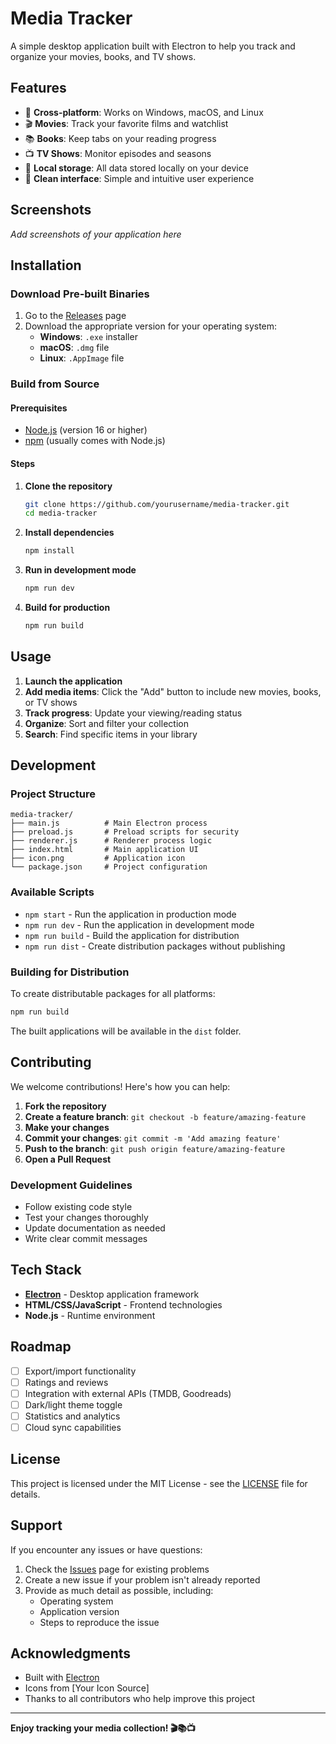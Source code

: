 # Media Tracker

A simple desktop application built with Electron to help you track and organize your movies, books, and TV shows.

## Features

- 📱 **Cross-platform**: Works on Windows, macOS, and Linux
- 🎬 **Movies**: Track your favorite films and watchlist
- 📚 **Books**: Keep tabs on your reading progress
- 📺 **TV Shows**: Monitor episodes and seasons
- 💾 **Local storage**: All data stored locally on your device
- 🎨 **Clean interface**: Simple and intuitive user experience

## Screenshots

*Add screenshots of your application here*

## Installation

### Download Pre-built Binaries

1. Go to the [Releases](../../releases) page
2. Download the appropriate version for your operating system:
   - **Windows**: `.exe` installer
   - **macOS**: `.dmg` file
   - **Linux**: `.AppImage` file

### Build from Source

#### Prerequisites

- [Node.js](https://nodejs.org/) (version 16 or higher)
- [npm](https://www.npmjs.com/) (usually comes with Node.js)

#### Steps

1. **Clone the repository**
   ```bash
   git clone https://github.com/yourusername/media-tracker.git
   cd media-tracker
   ```

2. **Install dependencies**
   ```bash
   npm install
   ```

3. **Run in development mode**
   ```bash
   npm run dev
   ```

4. **Build for production**
   ```bash
   npm run build
   ```

## Usage

1. **Launch the application**
2. **Add media items**: Click the "Add" button to include new movies, books, or TV shows
3. **Track progress**: Update your viewing/reading status
4. **Organize**: Sort and filter your collection
5. **Search**: Find specific items in your library

## Development

### Project Structure

```
media-tracker/
├── main.js          # Main Electron process
├── preload.js       # Preload scripts for security
├── renderer.js      # Renderer process logic
├── index.html       # Main application UI
├── icon.png         # Application icon
└── package.json     # Project configuration
```

### Available Scripts

- `npm start` - Run the application in production mode
- `npm run dev` - Run the application in development mode
- `npm run build` - Build the application for distribution
- `npm run dist` - Create distribution packages without publishing

### Building for Distribution

To create distributable packages for all platforms:

```bash
npm run build
```

The built applications will be available in the `dist` folder.

## Contributing

We welcome contributions! Here's how you can help:

1. **Fork the repository**
2. **Create a feature branch**: `git checkout -b feature/amazing-feature`
3. **Make your changes**
4. **Commit your changes**: `git commit -m 'Add amazing feature'`
5. **Push to the branch**: `git push origin feature/amazing-feature`
6. **Open a Pull Request**

### Development Guidelines

- Follow existing code style
- Test your changes thoroughly
- Update documentation as needed
- Write clear commit messages

## Tech Stack

- **[Electron](https://www.electronjs.org/)** - Desktop application framework
- **HTML/CSS/JavaScript** - Frontend technologies
- **Node.js** - Runtime environment

## Roadmap

- [ ] Export/import functionality
- [ ] Ratings and reviews
- [ ] Integration with external APIs (TMDB, Goodreads)
- [ ] Dark/light theme toggle
- [ ] Statistics and analytics
- [ ] Cloud sync capabilities

## License

This project is licensed under the MIT License - see the [LICENSE](LICENSE) file for details.

## Support

If you encounter any issues or have questions:

1. Check the [Issues](../../issues) page for existing problems
2. Create a new issue if your problem isn't already reported
3. Provide as much detail as possible, including:
   - Operating system
   - Application version
   - Steps to reproduce the issue

## Acknowledgments

- Built with [Electron](https://www.electronjs.org/)
- Icons from [Your Icon Source]
- Thanks to all contributors who help improve this project

---

**Enjoy tracking your media collection! 🎬📚📺**
